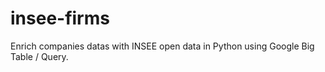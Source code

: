 # insee-firms
Enrich companies datas with INSEE open data in Python using Google Big Table / Query.
